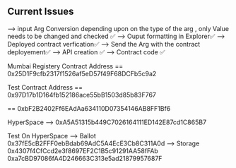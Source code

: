 ## Current Issues

--> input Arg Conversion depending upon on the type of the arg , only Value needs to be changed and checked ✅
--> Ouput formatting in Explorer✅
--> Deployed contract verfication✅
--> Send the Arg with the contract deployement✅
--> API creation ✅
--> Contract code ✅

Mumbai Registery Contract Address
== 0x25D1F9cfb2317f1526af5eD57f49F68DCFb5c9a2

Test Contract Address
== 0x97D17b1D164fb152186ace55bB1503d85b83F767

== 0xbF2B2402Ff6EAdAa634110D07354146AB8FF1Bf6

HyperSpace
--> 0xA5A51315b449C7026164111ED142E87cd1C865B7

Test On HyperSpace
--> Ballot 0x37fE5cB2FFF0ebBdab69AdC5A4EcE3Cb8C311A0d
--> Storage 0x4307f4CfCcd2e3f8697EF2C1B5c91291AA58fFAb
0xa7cBD97086fA4D246663C313e5ad21879957687F
